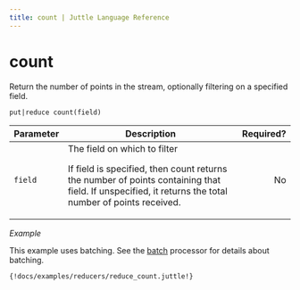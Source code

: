 ```yaml
---
title: count | Juttle Language Reference
---
```


count 
=====

Return the number of points in the stream, optionally filtering on a
specified field.

``` 
put|reduce count(field)
```


Parameter  | Description   |  Required?
---------- | ------------- | ---------:
`field`    | The field on which to filter <p>If field is specified, then count returns the number of points containing that field. If unspecified, it returns the total number of points received. </p> |  No  

_Example_

This example uses batching. See the
[batch](../processors/batch.md)
processor for details about batching.

```
{!docs/examples/reducers/reduce_count.juttle!}
```

